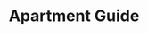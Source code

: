 ---
layout: portfolio
title: Apartment Guide
year: 2012
link: "http://www.apartmentguide.com/"
image: apartment-guide.jpg
tags: Ruby on Rails, Javascript
description: 
role: Devleoper
published: false
---